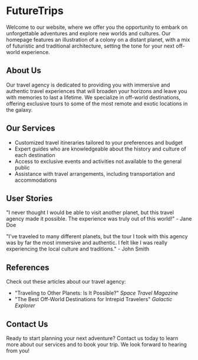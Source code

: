 <!--font:Open Sans-->

# FutureTrips

Welcome to our website, where we offer you the opportunity to embark on unforgettable adventures and explore new worlds and cultures. Our homepage features an illustration of a colony on a distant planet, with a mix of futuristic and traditional architecture, setting the tone for your next off-world experience.

## About Us
Our travel agency is dedicated to providing you with immersive and authentic travel experiences that will broaden your horizons and leave you with memories to last a lifetime. We specialize in off-world destinations, offering exclusive tours to some of the most remote and exotic locations in the galaxy.

## Our Services
- Customized travel itineraries tailored to your preferences and budget
- Expert guides who are knowledgeable about the history and culture of each destination
- Access to exclusive events and activities not available to the general public
- Assistance with travel arrangements, including transportation and accommodations

## User Stories
"I never thought I would be able to visit another planet, but this travel agency made it possible. The experience was truly out of this world!" - Jane Doe

"I've traveled to many different planets, but the tour I took with this agency was by far the most immersive and authentic. I felt like I was really experiencing the local culture and traditions." - John Smith

## References
Check out these articles about our travel agency:
- "Traveling to Other Planets: Is It Possible?" _Space Travel Magazine_
- "The Best Off-World Destinations for Intrepid Travelers" _Galactic Explorer_

## Contact Us
Ready to start planning your next adventure? Contact us today to learn more about our services and to book your trip. We look forward to hearing from you!

<!--

Write me content for website with wallpaper which alt text is:

"An illustration of a colony on a distant planet, with a mix of futuristic and traditional architecture."

The name/title of the page should not be 1:1 copy of the alt text but rather a real content of the website which is using this wallpaper.

- Use markdown format 
- Start with heading
- Heading should be short and concise
- The content should look like a real website 
- The website should not be about the wallpaper, wallpaper is just a related background
- Heading should be contain work "wallpaper" or "background"
- Include real sections like references, contact, user stories, etc. use things relevant to the page purpose.
- Feel free to use structure like headings, bullets, numbering, blockquotes, paragraphs, horizontal lines, etc.
- You can use formatting like bold or _italic_
- You can include UTF-8 emojis
- Links should be only #hash anchors (and you can refer to the document itself)
- Do not include images


---


# Discover New Worlds with Our Futuristic Travel Agency Wallpaper

Welcome to our website, where we offer you the opportunity to explore new worlds and cultures through our unique travel experiences. Our wallpaper features an illustration of a colony on a distant planet, with a mix of futuristic and traditional architecture, setting the tone for your next adventure.

## About Us
Our travel agency is dedicated to providing you with unforgettable experiences that will broaden your horizons and leave you with memories to last a lifetime. We specialize in off-world destinations, offering exclusive tours to some of the most remote and exotic locations in the galaxy.

## Our Services
- Customized travel itineraries tailored to your preferences and budget
- Expert guides who are knowledgeable about the history and culture of each destination
- Access to exclusive events and activities not available to the general public
- Assistance with travel arrangements, including transportation and accommodations

## User Stories
"I never thought I would be able to visit another planet, but this travel agency made it possible. The experience was truly out of this world!" - Jane Doe

"I've traveled to many different planets, but the tour I took with this agency was by far the most immersive and authentic. I felt like I was really experiencing the local culture and traditions." - John Smith

## References
Check out these articles about our travel agency:
- "Traveling to Other Planets: Is It Possible?" _Space Travel Magazine_
- "The Best Off-World Destinations for Intrepid Travelers" _Galactic Explorer_

## Contact Us
Ready to start planning your next adventure? Contact us today to learn more about our services and to book your trip. We look forward to hearing from you!


---


Heading should not include word "wallpaper". The website should not be about the wallpaper itself, wallpaper is just a related background, rewrite whole content.


---


# Explore New Worlds and Cultures with Our Futuristic Travel Agency

Welcome to our website, where we offer you the opportunity to embark on unforgettable adventures and explore new worlds and cultures. Our homepage features an illustration of a colony on a distant planet, with a mix of futuristic and traditional architecture, setting the tone for your next off-world experience.

## About Us
Our travel agency is dedicated to providing you with immersive and authentic travel experiences that will broaden your horizons and leave you with memories to last a lifetime. We specialize in off-world destinations, offering exclusive tours to some of the most remote and exotic locations in the galaxy.

## Our Services
- Customized travel itineraries tailored to your preferences and budget
- Expert guides who are knowledgeable about the history and culture of each destination
- Access to exclusive events and activities not available to the general public
- Assistance with travel arrangements, including transportation and accommodations

## User Stories
"I never thought I would be able to visit another planet, but this travel agency made it possible. The experience was truly out of this world!" - Jane Doe

"I've traveled to many different planets, but the tour I took with this agency was by far the most immersive and authentic. I felt like I was really experiencing the local culture and traditions." - John Smith

## References
Check out these articles about our travel agency:
- "Traveling to Other Planets: Is It Possible?" _Space Travel Magazine_
- "The Best Off-World Destinations for Intrepid Travelers" _Galactic Explorer_

## Contact Us
Ready to start planning your next adventure? Contact us today to learn more about our services and to book your trip. We look forward to hearing from you!

-->
